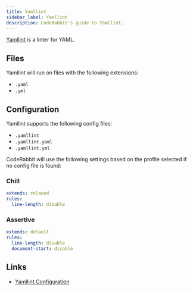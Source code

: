```yaml
---
title: Yamllint
sidebar_label: Yamllint
description: CodeRabbit's guide to Yamllint.
---
```


[Yamllint](https://yamllint.readthedocs.io/en/stable/) is a linter for YAML.

## Files

Yamllint will run on files with the following extensions:

- `.yaml`
- `.yml`

## Configuration

Yamllint supports the following config files:

- `.yamllint`
- `.yamllint.yaml`
- `.yamllint.yml`

CodeRabbit will use the following settings based on the profile selected if no config file is found:

### Chill

```yaml
extends: relaxed
rules:
  line-length: disable
```

### Assertive

```yaml
extends: default
rules:
  line-length: disable
  document-start: disable
```

## Links

- [Yamllint Configuration](https://yamllint.readthedocs.io/en/stable/configuration.html)
